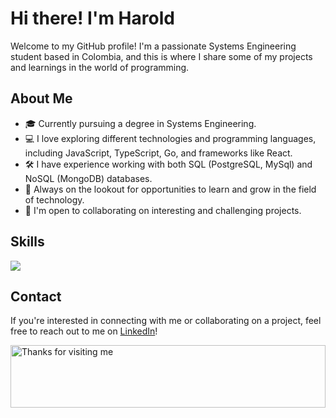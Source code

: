 # Hi there! I'm Harold 

Welcome to my GitHub profile! I'm a passionate Systems Engineering student based in Colombia, and this is where I share some of my projects and learnings in the world of programming.

## About Me
- 🎓 Currently pursuing a degree in Systems Engineering.
- 💻 I love exploring different technologies and programming languages, including JavaScript, TypeScript, Go, and frameworks like React.
- 🛠️ I have experience working with both SQL (PostgreSQL, MySql) and NoSQL (MongoDB) databases.
- 🌱 Always on the lookout for opportunities to learn and grow in the field of technology.
- 🤝 I'm open to collaborating on interesting and challenging projects.

## Skills
<img src="https://skillicons.dev/icons?i=html,css,js,react,angular,ts,nextjs,nodejs,expressjs,sass,tailwind,threejs,materialui,bootstrap,redux,figma,mongodb,postgres,mysql,docker,firebase,git,github,postman,vscode,netlify" align="center">
<br>

## Contact
If you're interested in connecting with me or collaborating on a project, feel free to reach out to me on [LinkedIn](https://www.linkedin.com/in/harold-revueltas-gomez/)!

<!---------------------------------  Marquee Animation  ------------------------>
<img height="100" alt="Thanks for visiting me" width="100%" src="https://raw.githubusercontent.com/BrunnerLivio/brunnerlivio/master/images/marquee.svg" />